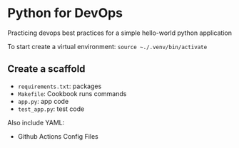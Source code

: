 # Python for DevOps
Practicing devops best practices for a simple hello-world python application

To start create a virtual environment:
`source ~./.venv/bin/activate`

## Create a scaffold
- `requirements.txt`: packages
- `Makefile`: Cookbook runs commands
- `app.py`: app code
- `test_app.py`: test code

Also include YAML:
- Github Actions Config Files